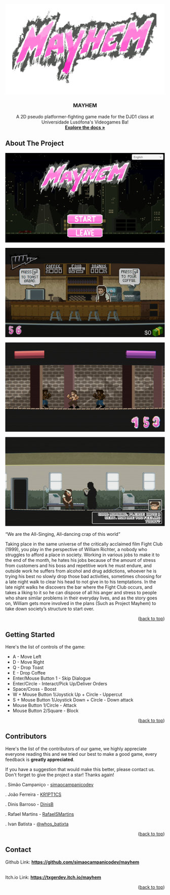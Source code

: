 <a id="readme-top"></a>
![Mayhem Logo](MAYHEM.png)
<br />
<div align="center">
  <a href="https://media.discordapp.net/attachments/1344716006500597841/1367559922950082560/MAYHEM.png?ex=6834aaed&is=6833596d&hm=c3ebd8cb693b5d0e021bcefd857d742e182d52a36e756f37a30d37dab15fcf37&=&format=webp&quality=lossless&width=1216&height=684">
  </a>

  <h3 align="center">MAYHEM</h3>

  <p align="center">
    A 2D pseudo platformer-fighting game made for the DJD1 class at Universidade Lusófona's Videogames Ba!
    <br />
    <a href="https://github.com/simaocampanicodev/mayhem"><strong>Explore the docs »</strong></a>
    <br />
  </p>
</div>

## About The Project

![Mayhem Screenshot](2dplatformer_05.png)

![Mayhem Screenshot](2dplatformer_06.png)

![Mayhem Screenshot](2dplatformer_03.png)

![Mayhem Screenshot](2dplatformer_04.png)

“We are the All-Singing, All-dancing crap of this world”


 Taking place in the same universe of the critically acclaimed film Fight Club (1999), you play in the perspective of William Richter, a nobody who struggles to afford a place in society. 
 Working in various jobs to make it to the end of the month, he hates his jobs because of the amount of stress from customers and his boss and repetitive work he must endure, and outside work he suffers from alcohol and drug addictions, whoever he is trying his best no slowly drop those bad activities, sometimes choosing for a late night walk to clear his head to not give in to his temptations. 
 In the late night walks he discovers the bar where the Fight Club occurs, and takes a liking to it so he can dispose of all his anger and stress to people who share similar problems in their everyday lives, and as the story goes on, William gets more involved in the plans (Such as Project Mayhem) to take down society’s structure to start over. 

<p align="right">(<a href="#readme-top">back to top</a>)</p>

## Getting Started

Here's the list of controls of the game:

- A - Move Left
- D - Move Right
- Q - Drop Toast
- E - Drop Coffee
- Enter/Mouse Button 1 - Skip Dialogue
- Enter/Circle - Interact/Pick Up/Deliver Orders
- Space/Cross - Boost
- W + Mouse Button 1/Joystick Up + Circle - Uppercut
- S + Mouse Button 1/Joystick Down + Circle - Down attack
- Mouse Button 1/Circle - Attack
- Mouse Button 2/Square - Block

<p align="right">(<a href="#readme-top">back to top</a>)</p>

## Contributors

Here's the list of the contributors of our game, we highly appreciate everyone reading this and we tried our best to make a good game, every feedback is **greatly appreciated**.

If you have a suggestion that would make this better, please contact us.
Don't forget to give the project a star! Thanks again!

. Simão Campaniço - [simaocampanicodev](https://github.com/simaocampanicodev)

. João Ferreira - [KR1PT1CS](https://github.com/KR1PT1CS)

. Dinis Barroso - [DinisB](https://github.com/DinisB)

. Rafael Martins - [RafaelSMartins](https://github.com/RafaelSMartins)

. Ivan Batista - [@whos_batixta](https://www.instagram.com/whos_batixta?igsh=YXd0enZncDF6MzI0)

<p align="right">(<a href="#readme-top">back to top</a>)</p>

## Contact

Github Link: <a href="https://github.com/simaocampanicodev/mayhem"><strong>https://github.com/simaocampanicodev/mayhem</strong></a>

<br />
Itch.io Link: <a href="https://txgerdev.itch.io/mayhem"><strong>https://txgerdev.itch.io/mayhem</strong></a>

<p align="right">(<a href="#readme-top">back to top</a>)</p>
